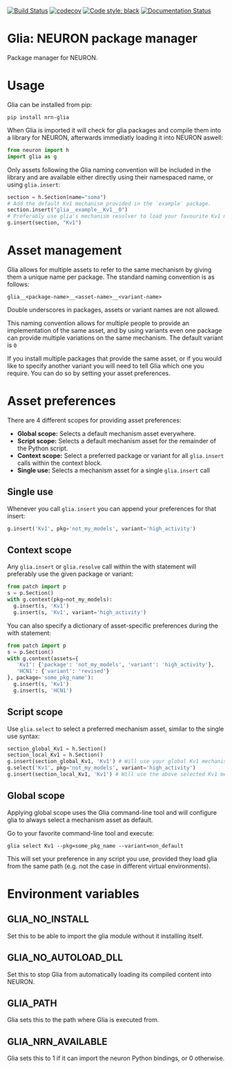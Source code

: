 [![Build Status](https://travis-ci.org/dbbs-lab/glia.svg?branch=master)](https://travis-ci.org/dbbs-lab/glia)
[![codecov](https://codecov.io/gh/dbbs-lab/glia/branch/master/graph/badge.svg)](https://codecov.io/gh/dbbs-lab/glia)
[![Code style: black](https://img.shields.io/badge/code%20style-black-000000.svg)](https://github.com/psf/black)
[![Documentation Status](https://readthedocs.org/projects/nrn-glia/badge/?version=latest)](https://nrn-glia.readthedocs.io/en/latest/?badge=latest)

# Glia: NEURON package manager

Package manager for NEURON.

# Usage

Glia can be installed from pip:

    pip install nrn-glia

When Glia is imported it will check for glia packages and compile them
into a library for NEURON, afterwards immediatly loading it into NEURON
aswell:

``` python
from neuron import h
import glia as g
```

Only assets following the Glia naming convention will be included in the
library and are available either directly using their namespaced name,
or using `glia.insert`:

``` python
section = h.Section(name="soma")
# Add the default Kv1 mechanism provided in the `example` package.
section.insert("glia__example__Kv1__0")
# Preferably use glia's mechanism resolver to load your favourite Kv1 mechanism.
g.insert(section, "Kv1")
```

# Asset management

Glia allows for multiple assets to refer to the same mechanism by giving
them a unique name per package. The standard naming convention is as
follows:

    glia__<package-name>__<asset-name>__<variant-name>

Double underscores in packages, assets or variant names are not allowed.

This naming convention allows for multiple people to provide an
implementation of the same asset, and by using variants even one package
can provide multiple variations on the same mechanism. The default
variant is `0`

If you install multiple packages that provide the same asset, or if you
would like to specify another variant you will need to tell Glia which
one you require. You can do so by setting your asset preferences.

# Asset preferences

There are 4 different scopes for providing asset preferences:

  - **Global scope:** Selects a default mechanism asset everywhere.
  - **Script scope:** Selects a default mechanism asset for the
    remainder of the Python script.
  - **Context scope:** Select a preferred package or variant for all
    `glia.insert` calls within the context block.
  - **Single use:** Selects a mechanism asset for a single `glia.insert`
    call

## Single use

Whenever you call `glia.insert` you can append your preferences for that
insert:

``` python
g.insert('Kv1', pkg='not_my_models', variant='high_activity')
```

## Context scope

Any `glia.insert` or `glia.resolve` call within the with statement will
preferably use the given package or variant:

``` python
from patch import p
s = p.Section()
with g.context(pkg=not_my_models):
  g.insert(s, 'Kv1')
  g.insert(s, 'Kv1', variant='high_activity')
```

You can also specify a dictionary of asset-specific preferences during
the with statement:

``` python
from patch import p
s = p.Section()
with g.context(assets={
   'Kv1': {'package': 'not_my_models', 'variant': 'high_activity'},
   'HCN1': {'variant': 'revised'}
}, package='some_pkg_name'):
  g.insert(s, 'Kv1')
  g.insert(s, 'HCN1')
```

## Script scope

Use `glia.select` to select a preferred mechanism asset, similar to the
single use syntax:

``` python
section_global_Kv1 = h.Section()
section_local_Kv1 = h.Section()
g.insert(section_global_Kv1, 'Kv1') # Will use your global Kv1 mechanism
g.select('Kv1', pkg='not_my_models', variant='high_activity')
g.insert(section_local_Kv1, 'Kv1') # Will use the above selected Kv1 mechanism
```

## Global scope

Applying global scope uses the Glia command-line tool and will configure
glia to always select a mechanism asset as default.

Go to your favorite command-line tool and execute:

    glia select Kv1 --pkg=some_pkg_name --variant=non_default

This will set your preference in any script you use, provided they load
glia from the same path (e.g. not the case in different virtual
environments).

# Environment variables

## GLIA\_NO\_INSTALL

Set this to be able to import the glia module without it installing
itself.

## GLIA\_NO\_AUTOLOAD\_DLL

Set this to stop Glia from automatically loading its compiled content
into NEURON.

## GLIA\_PATH

Glia sets this to the path where Glia is executed from.

## GLIA\_NRN\_AVAILABLE

Glia sets this to 1 if it can import the neuron Python bindings, or 0
otherwise.
